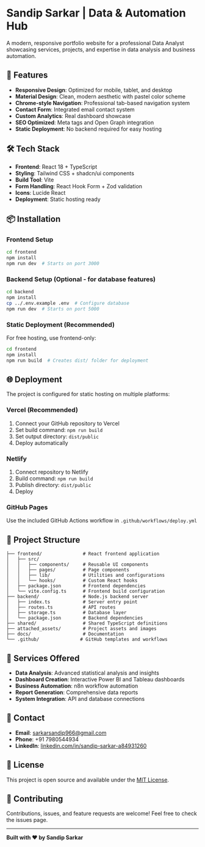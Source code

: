 # Sandip Sarkar | Data & Automation Hub

A modern, responsive portfolio website for a professional Data Analyst showcasing services, projects, and expertise in data analysis and business automation.

## 🚀 Features

- **Responsive Design**: Optimized for mobile, tablet, and desktop
- **Material Design**: Clean, modern aesthetic with pastel color scheme
- **Chrome-style Navigation**: Professional tab-based navigation system
- **Contact Form**: Integrated email contact system
- **Custom Analytics**: Real dashboard showcase
- **SEO Optimized**: Meta tags and Open Graph integration
- **Static Deployment**: No backend required for easy hosting

## 🛠️ Tech Stack

- **Frontend**: React 18 + TypeScript
- **Styling**: Tailwind CSS + shadcn/ui components
- **Build Tool**: Vite
- **Form Handling**: React Hook Form + Zod validation
- **Icons**: Lucide React
- **Deployment**: Static hosting ready

## 📦 Installation

### Frontend Setup
```bash
cd frontend
npm install
npm run dev  # Starts on port 3000
```

### Backend Setup (Optional - for database features)
```bash
cd backend
npm install
cp ../.env.example .env  # Configure database
npm run dev  # Starts on port 5000
```

### Static Deployment (Recommended)
For free hosting, use frontend-only:
```bash
cd frontend
npm install
npm run build  # Creates dist/ folder for deployment
```

## 🌐 Deployment

The project is configured for static hosting on multiple platforms:

### Vercel (Recommended)
1. Connect your GitHub repository to Vercel
2. Set build command: `npm run build`
3. Set output directory: `dist/public`
4. Deploy automatically

### Netlify
1. Connect repository to Netlify
2. Build command: `npm run build`
3. Publish directory: `dist/public`
4. Deploy

### GitHub Pages
Use the included GitHub Actions workflow in `.github/workflows/deploy.yml`

## 📂 Project Structure

```
├── frontend/               # React frontend application
│   ├── src/
│   │   ├── components/     # Reusable UI components
│   │   ├── pages/          # Page components
│   │   ├── lib/            # Utilities and configurations
│   │   └── hooks/          # Custom React hooks
│   ├── package.json        # Frontend dependencies
│   └── vite.config.ts      # Frontend build configuration
├── backend/                # Node.js backend server
│   ├── index.ts            # Server entry point
│   ├── routes.ts           # API routes
│   ├── storage.ts          # Database layer
│   └── package.json        # Backend dependencies
├── shared/                 # Shared TypeScript definitions
├── attached_assets/        # Project assets and images
├── docs/                   # Documentation
└── .github/               # GitHub templates and workflows
```

## 🎨 Services Offered

- **Data Analysis**: Advanced statistical analysis and insights
- **Dashboard Creation**: Interactive Power BI and Tableau dashboards
- **Business Automation**: n8n workflow automation
- **Report Generation**: Comprehensive data reports
- **System Integration**: API and database connections

## 📧 Contact

- **Email**: sarkarsandip966@gmail.com
- **Phone**: +91 7980544934
- **LinkedIn**: [linkedin.com/in/sandip-sarkar-a84931260](https://linkedin.com/in/sandip-sarkar-a84931260)

## 📄 License

This project is open source and available under the [MIT License](LICENSE).

## 🤝 Contributing

Contributions, issues, and feature requests are welcome! Feel free to check the issues page.

---

**Built with ❤️ by Sandip Sarkar**